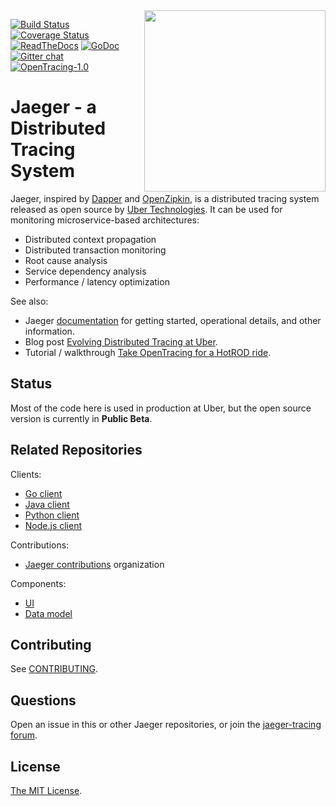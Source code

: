 <img align="right" width="290" height="290" src="http://jaeger.readthedocs.io/en/latest/images/jaeger-vector.svg">

[![Build Status][ci-img]][ci] [![Coverage Status][cov-img]][cov] [![ReadTheDocs][doc-img]][doc] [![GoDoc][godoc-img]][godoc] [![Gitter chat][gitter-img]][gitter] [![OpenTracing-1.0][ot-badge]](http://opentracing.io)

# Jaeger - a Distributed Tracing System

Jaeger, inspired by [Dapper][dapper] and [OpenZipkin](http://zipkin.io),
is a distributed tracing system released as open source by [Uber Technologies][ubeross].
It can be used for monitoring microservice-based architectures:

  * Distributed context propagation
  * Distributed transaction monitoring
  * Root cause analysis
  * Service dependency analysis
  * Performance / latency optimization

See also:

  * Jaeger [documentation][doc] for getting started, operational details, and other information.
  * Blog post [Evolving Distributed Tracing at Uber](https://eng.uber.com/distributed-tracing/).
  * Tutorial / walkthrough [Take OpenTracing for a HotROD ride][hotrod-tutorial].

## Status

Most of the code here is used in production at Uber, but the open source version is currently in **Public Beta**.

## Related Repositories
Clients:
 * [Go client](https://github.com/uber/jaeger-client-go)
 * [Java client](https://github.com/uber/jaeger-client-java)
 * [Python client](https://github.com/uber/jaeger-client-python)
 * [Node.js client](https://github.com/uber/jaeger-client-node)

Contributions:
 * [Jaeger contributions](https://github.com/jaegertracing) organization

Components:
 * [UI](https://github.com/uber/jaeger-ui)
 * [Data model](https://github.com/uber/jaeger-idl)

## Contributing

See [CONTRIBUTING](./CONTRIBUTING.md).

## Questions

Open an issue in this or other Jaeger repositories, or join the [jaeger-tracing forum](https://groups.google.com/forum/#!forum/jaeger-tracing).

## License

[The MIT License](./LICENSE).

[doc-img]: https://readthedocs.org/projects/jaeger/badge/?version=latest
[doc]: http://jaeger.readthedocs.org/en/latest/
[godoc-img]: https://godoc.org/github.com/uber/jaeger?status.svg
[godoc]: https://godoc.org/github.com/uber/jaeger
[ci-img]: https://travis-ci.org/uber/jaeger.svg?branch=master
[ci]: https://travis-ci.org/uber/jaeger
[cov-img]: https://coveralls.io/repos/uber/jaeger/badge.svg?branch=master
[cov]: https://coveralls.io/github/uber/jaeger?branch=master
[dapper]: https://research.google.com/pubs/pub36356.html
[ubeross]: http://uber.github.io
[ot-badge]: https://img.shields.io/badge/OpenTracing--1.x-inside-blue.svg
[hotrod-tutorial]: https://medium.com/@YuriShkuro/take-opentracing-for-a-hotrod-ride-f6e3141f7941
[gitter]: [https://gitter.im/jaegertracing/Lobby]
[gitter-img]: [http://img.shields.io/badge/gitter-join%20chat%20%E2%86%92-brightgreen.svg]

[//]: # (md-to-godoc-ignore)
